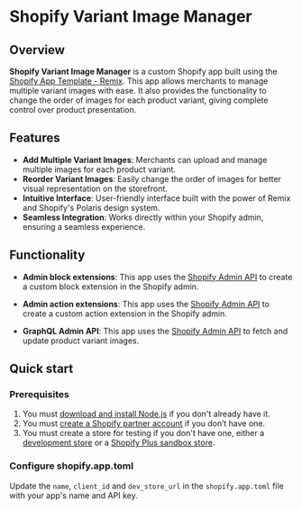 # Shopify Variant Image Manager

## Overview

**Shopify Variant Image Manager** is a custom Shopify app built using the [Shopify App Template - Remix](https://github.com/Shopify/shopify-app-template-remix). This app allows merchants to manage multiple variant images with ease. It also provides the functionality to change the order of images for each product variant, giving complete control over product presentation.

## Features

- **Add Multiple Variant Images**: Merchants can upload and manage multiple images for each product variant.
- **Reorder Variant Images**: Easily change the order of images for better visual representation on the storefront.
- **Intuitive Interface**: User-friendly interface built with the power of Remix and Shopify's Polaris design system.
- **Seamless Integration**: Works directly within your Shopify admin, ensuring a seamless experience.

## Functionality

- **Admin block extensions**: This app uses the [Shopify Admin API](https://shopify.dev/docs/admin-api/rest/reference/admin-blocks) to create a custom block extension in the Shopify admin.

- **Admin action extensions**: This app uses the [Shopify Admin API](https://shopify.dev/docs/admin-api/rest/reference/admin-actions) to create a custom action extension in the Shopify admin.

- **GraphQL Admin API**: This app uses the [Shopify Admin API](https://shopify.dev/docs/admin-api/rest/reference) to fetch and update product variant images.

## Quick start

### Prerequisites

1. You must [download and install Node.js](https://nodejs.org/en/download/) if you don't already have it.
2. You must [create a Shopify partner account](https://partners.shopify.com/signup) if you don’t have one.
3. You must create a store for testing if you don't have one, either a [development store](https://help.shopify.com/en/partners/dashboard/development-stores#create-a-development-store) or a [Shopify Plus sandbox store](https://help.shopify.com/en/partners/dashboard/managing-stores/plus-sandbox-store).

### Configure shopify.app.toml

Update the `name`, `client_id` and `dev_store_url` in the `shopify.app.toml` file with your app's name and API key.
